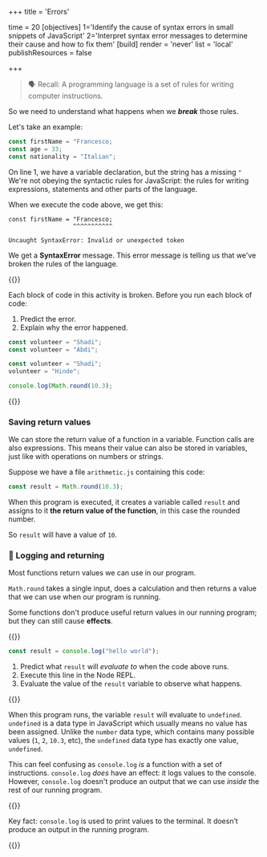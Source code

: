 +++
title = 'Errors'

time = 20
[objectives]
    1='Identify the cause of syntax errors in small snippets of JavaScript'
    2='Interpret syntax error messages to determine their cause and how to fix them'
[build]
  render = 'never'
  list = 'local'
  publishResources = false

+++

> 🗣️ Recall: A programming language is a set of rules for writing computer instructions.

So we need to understand what happens when we **_break_** those rules.

Let's take an example:

```js {linenos=table,hl_lines=["1"],linenostart=1}
const firstName = "Francesco;
const age = 33;
const nationality = "Italian";
```

On line 1, we have a variable declaration, but the string has a missing `"` We're not obeying the syntactic rules for JavaScript: the rules for writing expressions, statements and other parts of the language.

When we execute the code above, we get this:

```node
const firstName = "Francesco;
                  ^^^^^^^^^^^

Uncaught SyntaxError: Invalid or unexpected token
```

We get a **SyntaxError** message. This error message is telling us that we've broken the rules of the language.

{{<note type="activity" title="Predict, Explain">}}

Each block of code in this activity is broken. Before you run each block of code:

1. Predict the error.
1. Explain why the error happened.

```js
const volunteer = "Shadi";
const volunteer = "Abdi";
```

```js
const volunteer = "Shadi";
volunteer = "Hinde";
```

```js
console.log(Math.round(10.3);
```

{{</note>}}

### Saving return values

We can store the return value of a function in a variable. Function calls are also expressions. This means their value can also be stored in variables, just like with operations on numbers or strings.

Suppose we have a file `arithmetic.js` containing this code:

```js title="arithmetic.js"
const result = Math.round(10.3);
```

When this program is executed, it creates a variable called `result` and assigns to it **the return value of the function**, in this case the rounded number.

So `result` will have a value of `10`.

### 🔭 Logging and returning

Most functions return values we can use in our program.

`Math.round` takes a single input, does a calculation and then returns a value that we can use when our program is running.

Some functions don't produce useful return values in our running program; but they can still cause **effects**.

{{<note title="Predict, Run, Observe" type="exercise">}}

```js
const result = console.log("hello world");
```

1. Predict what `result` will _evaluate to_ when the code above runs.
1. Execute this line in the Node REPL.
1. Evaluate the value of the `result` variable to observe what happens.

{{</note>}}

When this program runs, the variable `result` will evaluate to `undefined`. `undefined` is a data type in JavaScript which usually means no value has been assigned. Unlike the `number` data type, which contains many possible values (`1`, `2`, `10.3`, etc), the `undefined` data type has exactly one value, `undefined`.

This can feel confusing as `console.log` _is_ a function with a set of instructions. `console.log` _does_ have an effect: it logs values to the console. However, `console.log` doesn't produce an output that we can use _inside_ the rest of our running program.

{{<note type="tip">}}

Key fact: `console.log` is used to print values to the terminal. It doesn’t produce an output in the running program.

{{</note>}}
